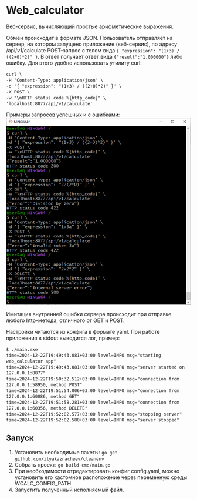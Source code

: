 # Web_calculator

Веб-сервис, вычисляющий простые арифметические выражения.

Обмен происходит в формате JSON. Пользователь отправляет на сервер, на котором запущено приложение (веб-сервис), по адресу /api/v1/calculate POST-запрос с телом вида
`{ "expression": "(1+3) / ((2+0)*2)" }`.
В ответ получает ответ вида 
`{"result":"1.000000"}` 
либо ошибку. Для этого удобно использовать утилиту curl:
```
curl \
-H 'Content-Type: application/json' \
-d '{ "expression": "(1+3) / ((2+0)*2)" }' \
-X POST \
-w "\nHTTP status code %{http_code}" \
'localhost:8877/api/v1/calculate'
```

Примеры запросов успешных и с ошибками:
![см. requests.png](./requests.png)

Имитация внутренней ошибки сервера происходит при отправке любого http-метода, отличного от GET и POST.

Настройки читаются из конфига в формате yaml. При работе приложения в stdout выводится лог, пример:
```
$ ./main.exe
time=2024-12-22T19:49:43.081+03:00 level=INFO msg="starting web_calculator app"
time=2024-12-22T19:49:43.081+03:00 level=INFO msg="server started on 127.0.0.1:8877"
time=2024-12-22T19:50:32.512+03:00 level=INFO msg="connection from 127.0.0.1:58950, method POST"
time=2024-12-22T19:51:54.006+03:00 level=INFO msg="connection from 127.0.0.1:60086, method GET"
time=2024-12-22T19:51:58.281+03:00 level=INFO msg="connection from 127.0.0.1:60356, method DELETE"
time=2024-12-22T19:52:02.577+03:00 level=INFO msg="stopping server"
time=2024-12-22T19:52:02.580+03:00 level=INFO msg="server stopped"
```

## Запуск
1. Установить необходимые пакеты:
`go get github.com/ilyakaznacheev/cleanenv`
2. Собрать проект:
`go build cmd/main.go`
3. При необходимости отредактировать конфиг config.yaml, можно установить его кастомное расположение через переменную среды WCALC_CONFIG_PATH
4. Запустить полученный исполняемый файл.
